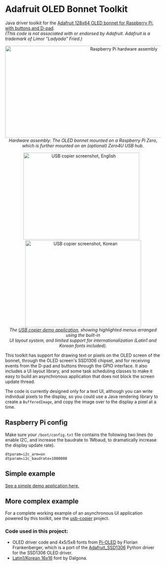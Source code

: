 # Adafruit OLED Bonnet Toolkit
Java driver toolkit for the [Adafruit 128x64 OLED bonnet for Raspberry Pi, with buttons and D-pad](https://www.adafruit.com/product/3531).
<br>
*(This code is not associated with or endorsed by Adafruit. Adafruit is a trademark of Limor "Ladyada" Fried.)*

<p align="center"><a href="https://raw.githubusercontent.com/lukehutch/Adafruit-OLED-Bonnet-Toolkit/master/rpi-assembly.jpg"><img alt="Raspberry Pi hardware assembly" height="297" width="752" src="https://raw.githubusercontent.com/lukehutch/Adafruit-OLED-Bonnet-Toolkit/master/rpi-assembly.jpg"></a><br><i>Hardware assembly: The OLED bonnet mounted on a Raspberry Pi Zero,<br>which is further mounted on an (optional) Zero4U USB hub.</i></p>

<p align="center"><a href="https://raw.githubusercontent.com/lukehutch/usb-copier/master/screen-en.jpg"><img alt="USB copier screenshot, English" width="375" height="280" src="https://raw.githubusercontent.com/lukehutch/usb-copier/master/screen-en.jpg"></a>&nbsp;<a href="https://raw.githubusercontent.com/lukehutch/usb-copier/master/screen-en.jpg"></a><a href"https://raw.githubusercontent.com/lukehutch/usb-copier/master/screen-ko.jpg">&nbsp;&nbsp;<img alt="USB copier screenshot, Korean" width="375" height="280" src="https://raw.githubusercontent.com/lukehutch/usb-copier/master/screen-ko.jpg"></a>
<br><i>The <a href="https://github.com/lukehutch/usb-copier">USB copier demo application</a>, showing highlighted menus arranged using the built-in<br>
UI layout system, and limited support for internationalization (Latin1 and Korean fonts included).</i></p>


This toolkit has support for drawing text or pixels on the OLED screen of the bonnet, through the OLED screen's SSD1306 chipset,
and for receiving events from the D-pad and buttons through the GPIO interface. It also includes a UI layout library, and some
task scheduling classes to make it easy to build an asynchronous application that does not block the screen update thread.

The code is currently designed only for a text UI, although you can write individual pixels to the display, so you could use a Java rendering library
to create a `BufferedImage`, and copy the image over to the display a pixel at a time. 

## Raspberry Pi config

Make sure your `/boot/config.txt` file contains the following two lines (to enable I2C, and increase the baudrate to 1Mbaud, to dramatically increase the display update rate).

```
dtparam=i2c_arm=on
dtparam=i2c_baudrate=1000000
```

## Simple example

[See a simple demo application here.](https://github.com/lukehutch/Adafruit-OLED-Bonnet-Toolkit/tree/master/src/main/java/demo)

## More complex example

For a complete working example of an asynchronous UI application powered by this toolkit, see the [usb-copier](https://github.com/lukehutch/usb-copier) project. 

### Code used in this project:

* OLED driver code and 4x5/5x8 fonts from [Pi-OLED](https://github.com/entrusc/Pi-OLED) by Florian Frankenberger, which is a port of
the [Adafruit_SSD1306](https://github.com/adafruit/Adafruit_SSD1306) Python driver for the SSD1306 OLED driver.
* [Latin1/Korean 16x16](https://github.com/Dalgona/neodgm/blob/master/font.py) font by Dalgona. 
